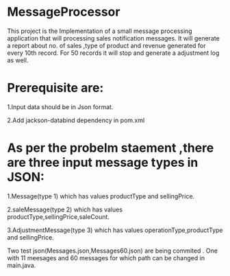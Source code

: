 # MessageProcessor

This project is the Implementation of a small message processing application that will processing sales notification messages.
It will generate a report about no. of sales ,type of product and revenue generated for every 10th record.
For 50 records it will stop and generate a adjustment log as well.

# Prerequisite are:

1.Input data should be in Json format.

2.Add jackson-databind dependency in pom.xml

# As per the probelm staement ,there are three input message types in JSON:

1.Message(type 1) which has values productType and sellingPrice.

2.saleMessage(type 2) which has values productType,sellingPrice,saleCount.

3.AdjustmentMessage(type 3) which has values operationType,productType and sellingPrice.

Two test json(Messages.json,Messages60.json) are being commited .
One with 11 meesages and 60 messages for which path can be changed in main.java.
